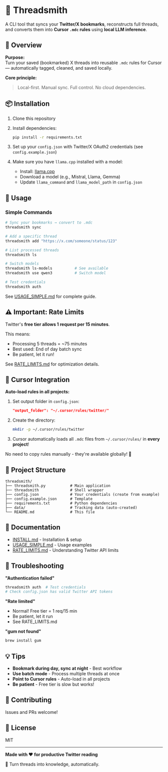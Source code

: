 # 🧵 Threadsmith

A CLI tool that syncs your **Twitter/X bookmarks**, reconstructs full threads, and converts them into **Cursor `.mdc` rules** using **local LLM inference**.

## 🧩 Overview

**Purpose:**  
Turn your saved (bookmarked) X threads into reusable `.mdc` rules for Cursor — automatically tagged, cleaned, and saved locally.

**Core principle:**  
> Local-first. Manual sync. Full control. No cloud dependencies.

## 📦 Installation

1. Clone this repository
2. Install dependencies:
   ```bash
   pip install -r requirements.txt
   ```

3. Set up your `config.json` with Twitter/X OAuth2 credentials (see `config.example.json`)

4. Make sure you have `llama.cpp` installed with a model:
   - Install: [llama.cpp](https://github.com/ggerganov/llama.cpp)
   - Download a model (e.g., Mistral, Llama, Gemma)
   - Update `llama_command` and `llama_model_path` in `config.json`

## 🚀 Usage

### Simple Commands

```bash
# Sync your bookmarks → convert to .mdc
threadsmith sync

# Add a specific thread
threadsmith add "https://x.com/someone/status/123"

# List processed threads
threadsmith ls

# Switch models
threadsmith ls-models          # See available
threadsmith use qwen3          # Switch model

# Test credentials
threadsmith auth
```

See [USAGE_SIMPLE.md](USAGE_SIMPLE.md) for complete guide.

## ⚠️ Important: Rate Limits

Twitter's **free tier allows 1 request per 15 minutes**. 

This means:
- Processing 5 threads = ~75 minutes
- Best used: End of day batch sync
- Be patient, let it run!

See [RATE_LIMITS.md](RATE_LIMITS.md) for optimization details.

## 🎯 Cursor Integration

**Auto-load rules in all projects:**

1. Set output folder in `config.json`:
   ```json
   "output_folder": "~/.cursor/rules/twitter/"
   ```

2. Create the directory:
   ```bash
   mkdir -p ~/.cursor/rules/twitter
   ```

3. Cursor automatically loads all `.mdc` files from `~/.cursor/rules/` in **every project**!

No need to copy rules manually - they're available globally! 🎉

## 📂 Project Structure

```
threadsmith/
├── threadsmith.py           # Main application
├── threadsmith              # Shell wrapper
├── config.json              # Your credentials (create from example)
├── config.example.json      # Template
├── requirements.txt         # Python dependencies
├── data/                    # Tracking data (auto-created)
└── README.md                # This file
```

## 📖 Documentation

- [INSTALL.md](INSTALL.md) - Installation & setup
- [USAGE_SIMPLE.md](USAGE_SIMPLE.md) - Usage examples
- [RATE_LIMITS.md](RATE_LIMITS.md) - Understanding Twitter API limits

## 🐛 Troubleshooting

**"Authentication failed"**
```bash
threadsmith auth  # Test credentials
# Check config.json has valid Twitter API tokens
```

**"Rate limited"**
- Normal! Free tier = 1 req/15 min
- Be patient, let it run
- See RATE_LIMITS.md

**"gum not found"**
```bash
brew install gum
```

## 💡 Tips

- **Bookmark during day, sync at night** - Best workflow
- **Use batch mode** - Process multiple threads at once
- **Point to Cursor rules** - Auto-load in all projects
- **Be patient** - Free tier is slow but works!

## 🤝 Contributing

Issues and PRs welcome!

## 📄 License

MIT

---

**Made with ❤️ for productive Twitter reading**

🧵 Turn threads into knowledge, automatically.

